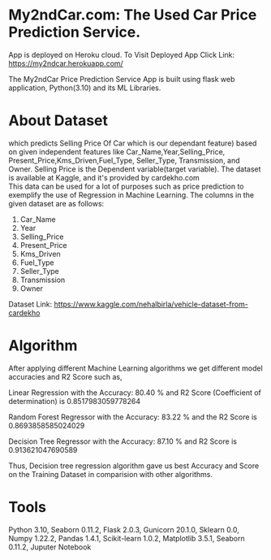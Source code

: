 # My2ndCar.com: The Used Car Price Prediction Service.
App is deployed on Heroku cloud.
To Visit Deployed App Click Link: https://my2ndcar.herokuapp.com/

The My2ndCar Price Prediction Service App is built using flask web application, Python(3.10) and its ML Libraries.

# About Dataset
 which predicts Selling Price Of Car which is our dependant feature) based on given independent features like Car_Name,Year,Selling_Price,	Present_Price,Kms_Driven,Fuel_Type,	Seller_Type, Transmission, and Owner. Selling Price is the Dependent variable(target variable). The dataset is available at Kaggle, and it's provided by cardekho.com  
This data can be used for a lot of purposes such as price prediction to exemplify the use of Regression in Machine Learning.
The columns in the given dataset are as follows:
1. Car_Name
2. Year
3. Selling_Price
4. Present_Price
5. Kms_Driven
6. Fuel_Type
7. Seller_Type
8. Transmission
9. Owner

Dataset Link: https://www.kaggle.com/nehalbirla/vehicle-dataset-from-cardekho

# Algorithm 

After applying different Machine Learning algorithms we get different model accuracies and R2 Score such as,

Linear Regression with the Accuracy: 80.40 % and R2 Score (Coefficient of determination) is 0.8517983059778264

Random Forest Regressor with the Accuracy: 83.22 % and the R2 Score is 0.8693858585024029

Decision Tree Regressor with the Accuracy: 87.10 % and R2 Score is 0.913621047690589 

Thus, Decision tree regression algorithm gave us best Accuracy and Score on the Training Dataset in comparision with other algorithms.

# Tools 

Python 3.10, Seaborn 0.11.2, Flask 2.0.3, Gunicorn 20.1.0, Sklearn 0.0, Numpy 1.22.2, Pandas 1.4.1, Scikit-learn 1.0.2, Matplotlib 3.5.1,  Seaborn 0.11.2, Juputer Notebook 


